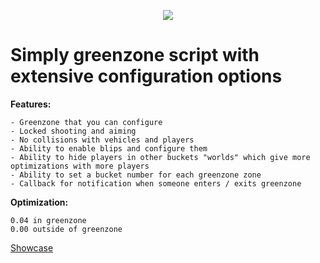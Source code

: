 <p align="center">
<img src="https://forum.cfx.re/uploads/default/original/4X/8/d/0/8d0e4653c43b2508940d3c97891e7e3265563e82.jpeg" />
</p>

<h1>Simply greenzone script with extensive configuration options</h1> 

**Features:**

```
- Greenzone that you can configure
- Locked shooting and aiming
- No collisions with vehicles and players
- Ability to enable blips and configure them
- Ability to hide players in other buckets "worlds" which give more optimizations with more players
- Ability to set a bucket number for each greenzone zone
- Callback for notification when someone enters / exits greenzone
```

**Optimization:**

```
0.04 in greenzone
0.00 outside of greenzone
```

[Showcase ](https://www.youtube.com/watch?v=zA53DaQf0z8)
